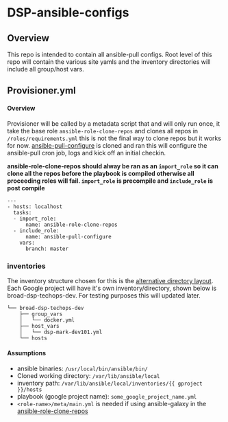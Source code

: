 # DSP-ansible-configs

## Overview
This repo is intended to contain all ansible-pull configs. Root level of this repo will contain the various site yamls and the inventory directories will include all group/host vars.

## Provisioner.yml
#### Overview
Provisioner will be called by a metadata script that and will only run once, it take the base role `ansible-role-clone-repos` and clones all repos in `/roles/requirements.yml` this is not the final way to clone repos but it works for now. [ansible-pull-configure](https://github.com/broadinstitute/ansible-pull-configure) is cloned and ran this will configure the ansible-pull cron job, logs and kick off an initial checkin.

**ansible-role-clone-repos should alway be ran as an ```import_role``` so it can clone all the repos before the playbook is compiled otherwise all proceeding roles will fail. ```import_role``` is precompile and ```include_role``` is post compile**
```
---
- hosts: localhost
  tasks:
  - import_role:
      name: ansible-role-clone-repos
  - include_role:
      name: ansible-pull-configure
    vars:
      branch: master
```

### inventories
The inventory structure chosen for this is the [alternative directory layout](https://docs.ansible.com/ansible/latest/user_guide/playbooks_best_practices.html#alternative-directory-layout). Each Google project will have it's own inventory/directory, shown below is broad-dsp-techops-dev. For testing purposes this will updated later.
```inventories/
└── broad-dsp-techops-dev
    ├── group_vars
    │   └── docker.yml
    ├── host_vars
    │   └── dsp-mark-dev101.yml
    └── hosts
```

#### Assumptions
- ansible binaries: `/usr/local/bin/ansible/bin/`
- Cloned working directory: `/var/lib/ansible/local`
- inventory path: `/var/lib/ansible/local/inventories/{{ gproject }}/hosts`
- playbook (google project name): `some_google_project_name.yml`
- `<role-name>/meta/main.yml` is needed if using ansible-galaxy in the [ansible-role-clone-repos](https://github.com/broadinstitute/DSP-ansible-configs/tree/master/roles/ansible-role-clone-repos)
